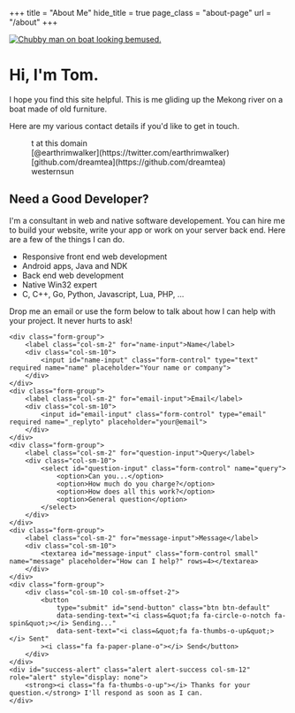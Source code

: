 +++
title = "About Me"
hide_title = true
page_class = "about-page"
url = "/about"
+++

<p class="portrait">
	<a href="/img/tjm.jpg">
		<img src="/img/tjm_128x128.jpg" alt="Chubby man on boat looking bemused.">
	</a>
</p>

# Hi, I'm Tom.

I hope you find this site helpful. This <i class="fa fa-hand-o-right"></i> is me 
gliding up the Mekong river on a boat made of old furniture.

Here are my various contact details if you'd like to get in touch.

<dl class="contact dl-horizontal">
	<dt><i class="fa fa-envelope"></i></dt>
	<dd>t at this domain</dd>
	<dt><i class="fa fa-twitter"></i></dt>
	<dd>[@earthrimwalker](https://twitter.com/earthrimwalker)</dd>
	<dt><i class="fa fa-github"></i></dt>
	<dd>[github.com/dreamtea](https://github.com/dreamtea)</dd>
	<dt><i class="fa fa-skype"></i></dt>
	<dd>westernsun</dd>
</dt>

## Need a Good Developer?

I'm a consultant in web and native software developement. You can hire me to
build your website, write your app or work on your server back end. Here are
a few of the things I can do.

- Responsive front end web development
- Android apps, Java and NDK
- Back end web development
- Native Win32 expert
- C, C++, Go, Python, Javascript, Lua, PHP, ...

Drop me an email or use the form below to talk about how I can help with your 
project. It never hurts to ask!

<form id="contact-form" class="form-horizontal" action="//formspree.io/thomasjamesmoran@gmail.com" method="POST">
	<input type="hidden" name="_subject" value="tjm.io Contact Form">
	<input type="hidden" name="_next" value="http://tjm.io/about/confirm">
	<input type="text" name="_gotcha" style="display: none">

	<div class="form-group">
		<label class="col-sm-2" for="name-input">Name</label>
		<div class="col-sm-10">
			<input id="name-input" class="form-control" type="text" required name="name" placeholder="Your name or company">
		</div>
    </div>
    <div class="form-group">
    	<label class="col-sm-2" for="email-input">Email</label>
    	<div class="col-sm-10">
    		<input id="email-input" class="form-control" type="email" required name="_replyto" placeholder="your@email">
    	</div>
    </div>
    <div class="form-group">
    	<label class="col-sm-2" for="question-input">Query</label>
    	<div class="col-sm-10">
	    	<select id="question-input" class="form-control" name="query">
				<option>Can you...</option>
				<option>How much do you charge?</option>
	    		<option>How does all this work?</option>
				<option>General question</option>
			</select>
		</div>
    </div>	
    <div class="form-group">
    	<label class="col-sm-2" for="message-input">Message</label>
    	<div class="col-sm-10">
    		<textarea id="message-input" class="form-control small" name="message" placeholder="How can I help?" rows=4></textarea>
    	</div> 
    </div>
    <div class="form-group">
    	<div class="col-sm-10 col-sm-offset-2">
    		<button 
    			type="submit" id="send-button" class="btn btn-default" 
    			data-sending-text="<i class=&quot;fa fa-circle-o-notch fa-spin&quot;></i> Sending..."
    			data-sent-text="<i class=&quot;fa fa-thumbs-o-up&quot;></i> Sent"
    		><i class="fa fa-paper-plane-o"></i> Send</button>
    	</div>
    </div>
    <div id="success-alert" class="alert alert-success col-sm-12" role="alert" style="display: none">
		<strong><i class="fa fa-thumbs-o-up"></i> Thanks for your question.</strong> I'll respond as soon as I can.
	</div>
</form>
